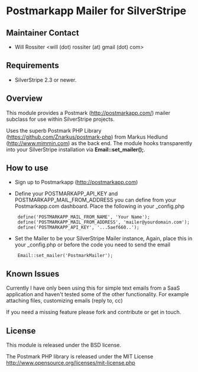 # Postmarkapp Mailer for SilverStripe

## Maintainer Contact 
 * Will Rossiter 
   <will (dot) rossiter (at) gmail (dot) com>
	
## Requirements
 * SilverStripe 2.3 or newer.

## Overview

This module provides a Postmark (http://postmarkapp.com/) mailer subclass for use within SilverStripe
projects. 

Uses the superb Postmark PHP Library (https://github.com/Znarkus/postmark-php) from Markus Hedlund 
(http://www.mimmin.com) as the back end. The module hooks transparently into your SilverStripe 
installation via __Email::set_mailer();__.

## How to use

 * Sign up to Postmarkapp (http://postmarkapp.com)
 * Define your POSTMARKAPP_API_KEY and POSTMARKAPP_MAIL_FROM_ADDRESS you can define from your 
 Postmarkapp.com dashboard. Place the following in your _config.php

		define('POSTMARKAPP_MAIL_FROM_NAME', 'Your Name');
		define('POSTMARKAPP_MAIL_FROM_ADDRESS', 'mailer@yourdomain.com');
		define('POSTMARKAPP_API_KEY', '...5aef660..');
	
 * Set the Mailer to be your SilverStripe Mailer instance, Again, place this in your _config.php or
before the code you need to send the email

		Email::set_mailer('PostmarkMailer');
	
## Known Issues

Currently I have only been using this for simple text emails from a SaaS application and haven't tested
some of the other functionality. For example attaching files, customizing emails (reply to, cc)

If you need a missing feature please fork and contribute or get in touch.

## License

This module is released under the BSD license.

The Postmark PHP library is released under the MIT License
http://www.opensource.org/licenses/mit-license.php